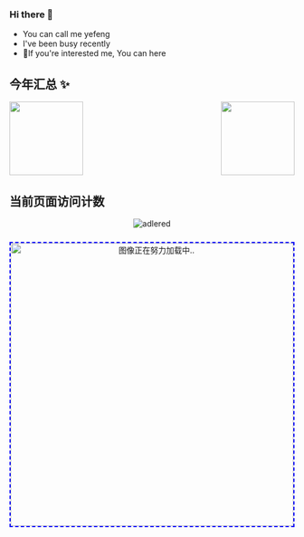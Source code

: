 
### Hi there 👋
- You can call me yefeng
- I've been busy recently
- 💬If you're interested me, You can here

## 今年汇总 ✨
<div>
 <img align="" height="130px" src="https://github-readme-stats.vercel.app/api?username=lengyingmofeng&hide_title=true&show_icons=false&include_all_commits=true&line_height=21&bg_color=0000&text_color=8A919F&locale=cn" /> <img align="right" height="130px" src="https://github-readme-stats.vercel.app/api/top-langs/?username=lengyingmofeng&hide_title=true&hide=html&layout=compact&bg_color=0000&text_color=8A919F&locale=cn" />
</div>

## 当前页面访问计数

<div align="center">
 
 ![adlered](https://count.getloli.com/get/@lengyingmofeng)
 
</div>
<div align="center">
 <img  src="https://raw.githubusercontent.com/lengyingmofeng/imgs/main/imgs/pc.gif" alt="图像正在努力加载中.." style="width: 500px; height: 500px; display: init-block ;margin:10px auto;border:2px dashed blue;"/>
</div>

